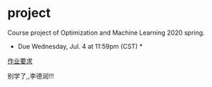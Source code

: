 # project
Course project of Optimization and Machine Learning 2020 spring.

* Due Wednesday, Jul. 4 at 11:59pm (CST) *

[作业要求](https://github.com/LDRfans/project/blob/master/criterion/project.pdf)

别学了,,李德润!!!